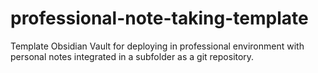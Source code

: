 # professional-note-taking-template
Template Obsidian Vault for deploying in professional environment with personal notes integrated in a subfolder as a git repository.
